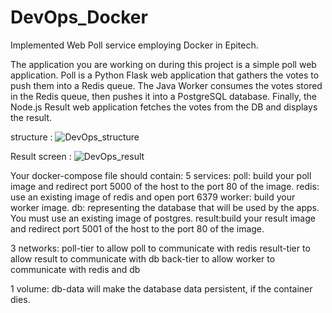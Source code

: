 # DevOps_Docker
Implemented Web Poll service employing Docker in Epitech.

The application you are working on during this project is a simple poll web application. Poll is a Python Flask
web application that gathers the votes to push them into a Redis queue. The Java Worker consumes the
votes stored in the Redis queue, then pushes it into a PostgreSQL database. Finally, the Node.js Result web
application fetches the votes from the DB and displays the result.

structure : 
![DevOps_structure](https://user-images.githubusercontent.com/52997401/86203711-9fe57d00-bba0-11ea-99a5-8e1a9546814f.png)


Result screen : 
![DevOps_result](https://user-images.githubusercontent.com/52997401/86203389-d79ff500-bb9f-11ea-8962-a5c42e433790.png)

Your docker-compose file should contain:
5 services:
poll: build your poll image and redirect port 5000 of the host to the port 80 of the image.
redis: use an existing image of redis and open port 6379
worker: build your worker image.
db: representing the database that will be used by the apps. You must use an existing image of postgres.
result:build your result image and redirect port 5001 of the host to the port 80 of the image.

3 networks:
poll-tier to allow poll to communicate with redis
result-tier to allow result to communicate with db
back-tier to allow worker to communicate with redis and db

1 volume:
db-data will make the database data persistent, if the container dies.

